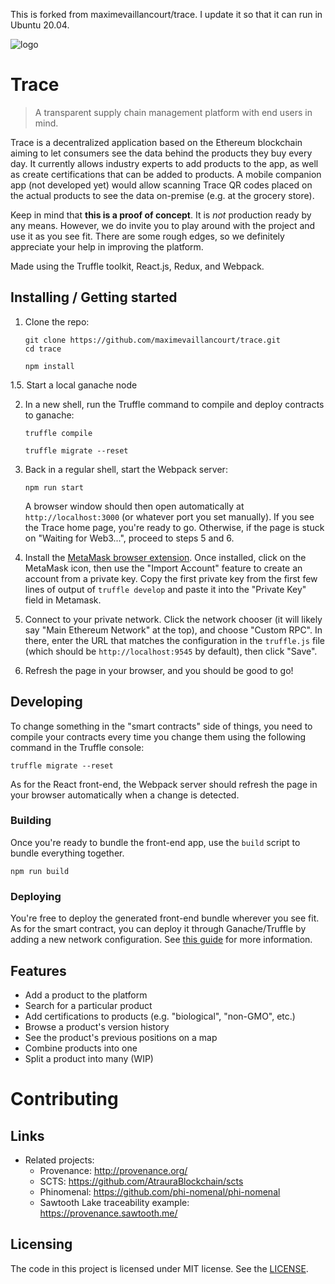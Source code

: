 This is forked from maximevaillancourt/trace. I update it so that it can run in Ubuntu 20.04.

![logo](https://user-images.githubusercontent.com/8457808/38818082-db3aea62-4167-11e8-8e59-7af47131c087.png)

# Trace

> A transparent supply chain management platform with end users in mind.

Trace is a decentralized application based on the Ethereum blockchain aiming to
let consumers see the data behind the products they buy every day. It currently 
allows industry experts to add products to the app, as well as create certifications
that can be added to products. A mobile companion app (not developed yet) would 
allow scanning Trace QR codes placed on the actual products to see the data
on-premise (e.g. at the grocery store).

Keep in mind that **this is a proof of concept**. It is *not* production ready by any means. However, we do invite you to play around with the project and use it as you see fit. There are some rough edges, so we definitely appreciate your help in improving the platform.

Made using the Truffle toolkit, React.js, Redux, and Webpack.


## Installing / Getting started

1. Clone the repo:

    ```shell
    git clone https://github.com/maximevaillancourt/trace.git
    cd trace
    ```

    ```
    npm install
    ```
1.5. Start a local ganache node

2. In a new shell, run the Truffle command to compile and deploy contracts to ganache:

    ```shell
    truffle compile
    ```

    ```shell
    truffle migrate --reset
    ```

3. Back in a regular shell, start the Webpack server:

    ```shell
    npm run start
    ```

    A browser window should then open automatically at `http://localhost:3000` (or whatever port you set manually). If you see the Trace home page, you're ready to go. Otherwise, if the page is stuck on "Waiting for Web3...", proceed to steps 5 and 6. 

5.  Install the [MetaMask browser extension](https://metamask.io/). Once installed, click on the MetaMask icon, then use the "Import Account" feature to create an account from a private key. Copy the first private key from the first few lines of output of `truffle develop` and paste it into the "Private Key" field in Metamask.

6.  Connect to your private network. Click the network chooser (it will likely say "Main Ethereum Network" at the top), and choose "Custom RPC". In there, enter the URL that matches the configuration in the `truffle.js` file (which should be `http://localhost:9545` by default), then click "Save".

7. Refresh the page in your browser, and you should be good to go!

## Developing

To change something in the "smart contracts" side of things, you need to compile your contracts every time you change them
using the following command in the Truffle console:

```shell
truffle migrate --reset
```

As for the React front-end, the Webpack server should refresh the page in your browser automatically when a change is detected.

### Building

Once you're ready to bundle the front-end app, use the `build` script to bundle everything together.

```shell
npm run build
```

### Deploying

You're free to deploy the generated front-end bundle wherever you see fit. As for the smart contract, you can deploy it through Ganache/Truffle by adding a new network configuration. See [this guide](http://truffleframework.com/tutorials/deploying-to-the-live-network) for more information.

## Features

* Add a product to the platform
* Search for a particular product
* Add certifications to products (e.g. "biological", "non-GMO", etc.)
* Browse a product's version history
* See the product's previous positions on a map
* Combine products into one
* Split a product into many (WIP)

# Contributing

## Links

- Related projects:
  - Provenance: http://provenance.org/
  - SCTS: https://github.com/AtrauraBlockchain/scts
  - Phinomenal: https://github.com/phi-nomenal/phi-nomenal
  - Sawtooth Lake traceability example: https://provenance.sawtooth.me/

## Licensing

The code in this project is licensed under MIT license. See the [LICENSE](LICENSE).

